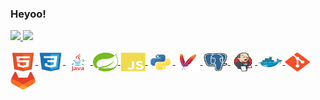 ### Heyoo!

<div>
  <a href="https://github.com/frateu">
  <img height="180em" src="https://github-readme-stats.vercel.app/api?username=frateu&show_icons=true&theme=omni&include_all_commits=true&count_private=true"/>
  <img height="180em" src="https://github-readme-stats.vercel.app/api/top-langs/?username=frateu&layout=compact&langs_count=7&theme=omni"/>
</div>
<div style="display: inline_block"><br>
  <img align="center" alt="Teu-HTML" height="30" width="40" src="https://raw.githubusercontent.com/devicons/devicon/master/icons/html5/html5-original.svg">
  <img align="center" alt="Teu-CSS" height="30" width="40" src="https://raw.githubusercontent.com/devicons/devicon/master/icons/css3/css3-original.svg">
  <img align="center" alt="Teu-Java" height="30" width="40" src="https://github.com/devicons/devicon/blob/master/icons/java/java-original-wordmark.svg">
  <img align="center" alt="Teu-Spring" height="30" width="40" src="https://github.com/devicons/devicon/blob/master/icons/spring/spring-original.svg">
  <img align="center" alt="Teu-Javascript" height="30" width="40" src="https://github.com/devicons/devicon/blob/master/icons/javascript/javascript-plain.svg">
  <img align="center" alt="Teu-Python" height="30" width="40" src="https://github.com/devicons/devicon/blob/master/icons/python/python-original.svg">
  <img align="center" alt="Teu-Maven" height="30" width="40" src="https://github.com/devicons/devicon/blob/master/icons/maven/maven-original.svg">
  <img align="center" alt="Teu-Postgresql" height="30" width="40" src="https://github.com/devicons/devicon/blob/master/icons/postgresql/postgresql-original.svg">
  <img align="center" alt="Teu-Jenkins" height="30" width="40" src="https://github.com/devicons/devicon/blob/master/icons/jenkins/jenkins-original.svg">
  <img align="center" alt="Teu-Docker" height="30" width="40" src="https://github.com/devicons/devicon/blob/master/icons/docker/docker-original.svg">
  <img align="center" alt="Teu-Git" height="30" width="40" src="https://github.com/devicons/devicon/blob/master/icons/git/git-original.svg">
  <img align="center" alt="Teu-Gitlab" height="30" width="40" src="https://github.com/devicons/devicon/blob/master/icons/gitlab/gitlab-original.svg">
</div>
